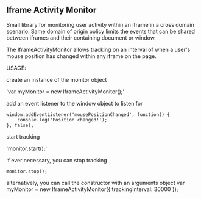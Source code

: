 Iframe Activity Monitor
--------------------------------------

Small library for monitoring user activity within an iframe in a cross domain scenario.
Same domain of origin policy limits the events that can be shared between iframes and
their containing document or window.

The IframeActivityMonitor allows tracking on an interval of when a user's mouse position
has changed within any iframe on the page.


USAGE:

create an instance of the monitor object

'var myMonitor = new IframeActivityMonitor();'

add an event listener to the window object to listen for

	window.addEventListener('mousePositionChanged', function() {
	    console.log('Position changed!');
	}, false);


start tracking

'monitor.start();'


if ever necessary, you can stop tracking

	monitor.stop();


alternatively, you can call the constructor with an arguments object
var myMonitor = new IframeActivityMonitor({ trackingInterval: 30000 });